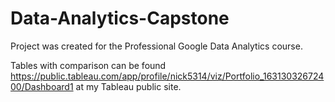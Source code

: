 # Data-Analytics-Capstone

Project was created for the Professional Google Data Analytics course.

Tables with comparison can be found https://public.tableau.com/app/profile/nick5314/viz/Portfolio_16313032672400/Dashboard1
at my Tableau public site.
